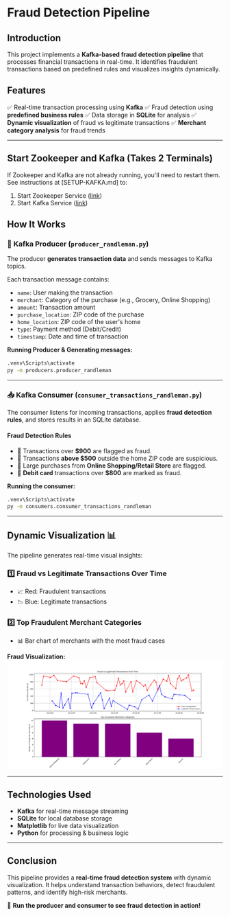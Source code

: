 # Fraud Detection Pipeline

## Introduction
This project implements a **Kafka-based fraud detection pipeline** that processes financial transactions in real-time. It identifies fraudulent transactions based on predefined rules and visualizes insights dynamically.

## Features
✅ Real-time transaction processing using **Kafka**
✅ Fraud detection using **predefined business rules**
✅ Data storage in **SQLite** for analysis
✅ **Dynamic visualization** of fraud vs legitimate transactions
✅ **Merchant category analysis** for fraud trends

---

## Start Zookeeper and Kafka (Takes 2 Terminals)

If Zookeeper and Kafka are not already running, you'll need to restart them.
See instructions at [SETUP-KAFKA.md] to:

1. Start Zookeeper Service ([link](https://github.com/denisecase/buzzline-02-case/blob/main/docs/SETUP-KAFKA.md#step-7-start-zookeeper-service-terminal-1))
2. Start Kafka Service ([link](https://github.com/denisecase/buzzline-02-case/blob/main/docs/SETUP-KAFKA.md#step-8-start-kafka-terminal-2))

## How It Works

### 🔄 **Kafka Producer (`producer_randleman.py`)**
The producer **generates transaction data** and sends messages to Kafka topics.

Each transaction message contains:
- `name`: User making the transaction
- `merchant`: Category of the purchase (e.g., Grocery, Online Shopping)
- `amount`: Transaction amount
- `purchase_location`: ZIP code of the purchase
- `home_location`: ZIP code of the user's home
- `type`: Payment method (Debit/Credit)
- `timestamp`: Date and time of transaction

**Running Producer & Generating messages:**
```bash
.venv\Scripts\activate
py -m producers.producer_randleman
```

---

### 📥 **Kafka Consumer (`consumer_transactions_randleman.py`)**
The consumer listens for incoming transactions, applies **fraud detection rules**, and stores results in an SQLite database.

#### **Fraud Detection Rules**
- 🚨 Transactions over **$900** are flagged as fraud.
- 🚨 Transactions **above $500** outside the home ZIP code are suspicious.
- 🚨 Large purchases from **Online Shopping/Retail Store** are flagged.
- 🚨 **Debit card** transactions over **$800** are marked as fraud.

**Running the consumer:**
```bash
.venv\Scripts\activate
py -m consumers.consumer_transactions_randleman
```

---

## Dynamic Visualization 📊
The pipeline generates real-time visual insights:

### **1️⃣ Fraud vs Legitimate Transactions Over Time**
- 📈 Red: Fraudulent transactions
- 📉 Blue: Legitimate transactions

### **2️⃣ Top Fraudulent Merchant Categories**
- 📊 Bar chart of merchants with the most fraud cases

**Fraud Visualization:**
![Fraud Dashboard](images/graph.png)

---

## Technologies Used
- **Kafka** for real-time message streaming
- **SQLite** for local database storage
- **Matplotlib** for live data visualization
- **Python** for processing & business logic

---

## Conclusion
This pipeline provides a **real-time fraud detection system** with dynamic visualization. It helps understand transaction behaviors, detect fraudulent patterns, and identify high-risk merchants.

🚀 **Run the producer and consumer to see fraud detection in action!**
